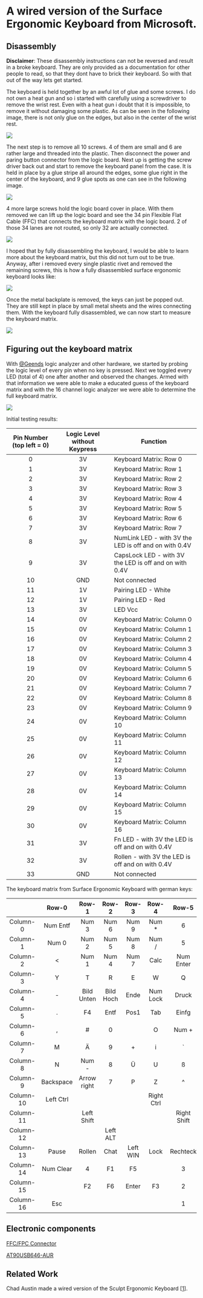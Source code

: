 ﻿# A wired version of the Surface Ergonomic Keyboard from Microsoft.

## Disassembly
**Disclaimer**: These disassembly instructions can not be reversed and result in a broke keyboard. They are only provided as a documentation for other people to read, so that they dont have to brick their keyboard. So with that out of the way lets get started.

The keyboard is held together by an awful lot of glue and some screws. I do not own a heat gun and so i started with carefully using a screwdriver to remove the wrist rest. Even with a heat gun i doubt that it is impossible, to remove it without damaging some plastic. As can be seen in the following image, there is not only glue on the edges, but also in the center of the wrist rest.

![](resources/IMG_3608_PREVIEW.jpg)

The next step is to remove all 10 screws. 4 of them are small and 6 are rather large and threaded into the plastic. Then disconnect the power and paring button connector from the logic board. Next up is getting the screw driver back out and start to remove the keyboard panel from the case. It is held in place by a glue stripe all around the edges, some glue right in the center of the keyboard, and 9 glue spots as one can see in the following image.

![](resources/IMG_3609_PREVIEW.jpg)

4 more large screws hold the logic board cover in place. With them removed we can lift up the logic board and see the 34 pin Flexible Flat Cable (FFC) that connects the keyboard matrix with the logic board. 2 of those 34 lanes are not routed, so only 32 are actually connected.

![](resources/IMG_3611_PREVIEW.jpg)

I hoped that by fully disassembling the keyboard, I would be able to learn more about the keyboard matrix, but this did not turn out to be true. Anyway, after i removed every single plastic rivet and removed the remaining screws, this is how a fully disassembled surface ergonomic keyboard looks like:

![](resources/IMG_3632_PREVIEW.jpg)

Once the metal backplate is removed, the keys can just be popped out. They are still kept in place by small metal sheets and the wires connecting them. With the keyboard fully disassembled, we can now start to measure the keyboard matrix.

![](resources/IMG_3633_PREVIEW.jpg)

## Figuring out the keyboard matrix

With [@Geends](https://github.com/Geend/) logic analyzer and other hardware, we started by probing the logic level of every pin when no key is pressed. Next we toggled every LED (total of 4) one after another and observed the changes. Armed with that information we were able to make a educated guess of the keyboard matrix and with the 16 channel logic analyzer we were able to determine the full keyboard matrix.

![](resources/IMG_3635_PREVIEW.jpg)

Initial testing results:

| Pin Number (top left = 0)| Logic Level without Keypress |                            Function                           |
|:------------------------:|:----------------------------:| --------------------------------------------------------------|
| 0                        |3V                            | Keyboard Matrix: Row 0                                        |
| 1                        |3V                            | Keyboard Matrix: Row 1                                        |
| 2                        |3V                            | Keyboard Matrix: Row 2                                        |
| 3                        |3V                            | Keyboard Matrix: Row 3                                        |
| 4                        |3V                            | Keyboard Matrix: Row 4                                        |
| 5                        |3V                            | Keyboard Matrix: Row 5                                        |
| 6                        |3V                            | Keyboard Matrix: Row 6                                        |
| 7                        |3V                            | Keyboard Matrix: Row 7                                        |
| 8                        |3V                            | NumLink LED - with 3V the LED is off and on with 0.4V         |
| 9                        |3V                            | CapsLock LED - with 3V the LED is off and on with 0.4V        |
| 10                       |GND                           | Not connected                                                 |
| 11                       |1V                            | Pairing LED - White                                           |
| 12                       |1V                            | Pairing LED - Red                                             |
| 13                       |3V                            | LED Vcc                                                       |
| 14                       |0V                            | Keyboard Matrix: Column 0                                     |
| 15                       |0V                            | Keyboard Matrix: Column 1                                     |
| 16                       |0V                            | Keyboard Matrix: Column 2                                     |
| 17                       |0V                            | Keyboard Matrix: Column 3                                     |
| 18                       |0V                            | Keyboard Matrix: Column 4                                     |
| 19                       |0V                            | Keyboard Matrix: Column 5                                     |
| 20                       |0V                            | Keyboard Matrix: Column 6                                     |
| 21                       |0V                            | Keyboard Matrix: Column 7                                     |
| 22                       |0V                            | Keyboard Matrix: Column 8                                     |
| 23                       |0V                            | Keyboard Matrix: Column 9                                     |
| 24                       |0V                            | Keyboard Matrix: Column 10                                    |
| 25                       |0V                            | Keyboard Matrix: Column 11                                    |
| 26                       |0V                            | Keyboard Matrix: Column 12                                    |
| 27                       |0V                            | Keyboard Matrix: Column 13                                    |
| 28                       |0V                            | Keyboard Matrix: Column 14                                    |
| 29                       |0V                            | Keyboard Matrix: Column 15                                    |
| 30                       |0V                            | Keyboard Matrix: Column 16                                    |
| 31                       |3V                            | Fn LED - with 3V the LED is off and on with 0.4V              |
| 32                       |3V                            | Rollen - with 3V the LED is off and on with 0.4V              |
| 33                       |GND                           | Not connected                                                 |

The keyboard matrix from Surface Ergonomic Keyboard with german keys:

|           |    Row-0   |    Row-1   |    Row-2   |    Row-3   |    Row-4   |    Row-5   |    Row-6   |    Row-7   |
|:---------:|:----------:|:----------:|:----------:|:----------:|:----------:|:----------:|:----------:|:----------:|
| Column-0  |Num Entf    |Num 3       |Num 6       |Num 9       |Num \*      |6           |V           |L           |
| Column-1  |Num 0       |Num 2       |Num 5       |Num 8       |Num /       |5           |C           |K           |
| Column-2  |<           |Num 1       |Num 4       |Num 7       |Calc        |Num Enter   |X           |J           |
| Column-3  |Y           |T           |R           |E           |W           |Q           |Pfeil oben  |H           |
| Column-4  |-           |Bild Unten  |Bild Hoch   |Ende        |Num Lock    |Druck       |F12         |Leer        |
| Column-5  |.           |F4          |Entf        |Pos1        |Tab         |Einfg       |F11         |G           |
| Column-6  |,           |#           |0           |            |O           |Num +       |F10         |F           |
| Column-7  |M           |Ä           |9           |+           |i           |\`          |F9          |D           |
| Column-8  |N           |Num -       |8           |Ü           |U           |ß           |F8          |S           |
| Column-9  |Backspace   |Arrow right |7           |P           |Z           |^           |F7          |A           |
| Column-10 |Left Ctrl   |            |            |            |Right Ctrl  |            |            |            |
| Column-11 |            |Left Shift  |            |            |            |Right Shift |            |Fn          |
| Column-12 |            |            |Left ALT    |            |            |            |Alt Gr      |Context Menu|
| Column-13 |Pause       |Rollen      |Chat        |Left WIN    |Lock        |Rechteck    |            |Right WIN   |
| Column-14 |Num Clear   |4           |F1          |F5          |            |3           |Caps Lock   |Arrow Down  |
| Column-15 |            |F2          |F6          |Enter       |F3          |2           |            |Arrow Left  |
| Column-16 |Esc         |            |            |            |            |1           |B           |Ö           |


## Electronic components

[FFC/FPC Connector](https://www.digikey.de/product-detail/de/F52R-1A7H1-11034/609-F52R-1A7H1-11034DKR-ND/11564783?itemSeq=366870776)

[AT90USB646-AUR](https://www.digikey.de/product-detail/de/microchip-technology/AT90USB646-AUR/AT90USB646-AURCT-ND/3789393)

## Related Work
Chad Austin made a wired version of the Sculpt Ergonomic Keyboard [[1]].
 
[1]: https://chadaustin.me/2021/02/wired-sculpt/
